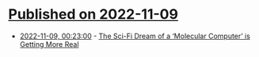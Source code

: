 # [Published on 2022-11-09](index.md)

* [2022-11-09, 00:23:00](https://soylentnews.org/article.pl?sid=22/11/08/0412221&from=rss) - [The Sci-Fi Dream of a ‘Molecular Computer’ is Getting More Real](https://soylentnews.org/article.pl?sid=22/11/08/0412221&from=rss)
